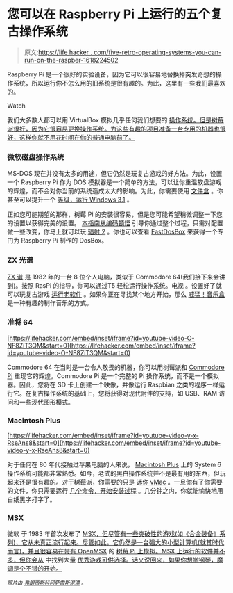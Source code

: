 # 您可以在 Raspberry Pi 上运行的五个复古操作系统

> 原文:[https://life hacker . com/five-retro-operating-systems-you-can-run-on-the-raspber-1618224502](https://lifehacker.com/five-retro-operating-systems-you-can-run-on-the-raspber-1618224502)

Raspberry Pi 是一个很好的实验设备，因为它可以很容易地替换掉突发奇想的操作系统，所以运行你不怎么用的旧系统是很有趣的。为此，这里有一些我们最喜欢的。

Watch

我们大多数人都可以用 VirtualBox 模拟几乎任何我们想要的 [操作系统。但是树莓派很好，因为它很容易更换操作系统。为这些有趣的项目准备一台专用的机器也很好，这样你就不用花时间在你的普通电脑前了。](https://lifehacker.com/the-power-users-guide-to-better-virtual-machines-in-vir-1569943402)

### 微软磁盘操作系统

MS-DOS 现在并没有太多的用途，但它仍然是玩复古游戏的好方法。为此，设置一个 Raspberry Pi 作为 DOS 模拟器是一个简单的方法，可以让你重温软盘游戏的辉煌，而不会对你当前的系统造成太大的影响。为此，你需要使用 [文件盒](http://www.dosbox.com/) 。你甚至可以提升一个 [等级，运行 Windows 3.1](http://raspberry-pi.dcemu.co.uk/rpix86-v0-03-released-dos-pc-emulator-for-raspberry-pi-released-539652.html) 。

正如您可能期望的那样，树莓 Pi 的安装很容易，但是您可能希望稍微调整一下您的设置以获得完美的设置。 [本指南从编码顿悟](http://www.codingepiphany.com/2013/03/30/raspberry-pi-retro-gaming-mania-part-2-dosbox/) 引导你通过整个过程，只需对配置做一些改变，你马上就可以玩 [辐射 2](http://en.wikipedia.org/wiki/Fallout_2) 。你也可以查看 [FastDosBox](http://store.raspberrypi.com/projects/fastdosbox) 来获得一个专门为 Raspberry Pi 制作的 DosBox。

### ZX 光谱

[ZX 谱](http://en.wikipedia.org/wiki/ZX_Spectrum) 是 1982 年的一台 8 位个人电脑，类似于 Commodore 64(我们接下来会讲到)。按照 RasPi 的指导，你可以通过T5 轻松运行操作系统。电视 。设置好了就可以玩复古游戏 [运行老软件](http://en.wikipedia.org/wiki/ZX_Spectrum_software) 。如果你正在寻找某个地方开始，那么 [威猛！音乐盒](http://www.worldofspectrum.org/infoseekid.cgi?id=0008965) 是一种有趣的制作音乐的方式。

### 准将 64

 [https://lifehacker.com/embed/inset/iframe?id=youtube-video-O-NF8ZiT3QM&start=0](https://lifehacker.com/embed/inset/iframe?id=youtube-video-O-NF8ZiT3QM&start=0) 

Commodore 64 在当时是一台令人敬畏的机器，你可以用树莓派和 [Commodore Pi](http://www.commodorepi.co.nr/) 重现它的辉煌。Commodore Pi 是一个完整的 Pi 操作系统，而不是一个模拟器。因此，您将在 SD 卡上创建一个映像，并像运行 Raspbian 之类的程序一样运行它。在复古操作系统的基础上，您将获得对现代附件的支持，如 USB、RAM 访问和一些现代图形模式。

### Macintosh Plus

 [https://lifehacker.com/embed/inset/iframe?id=youtube-video-y-x-RseAns8&start=0](https://lifehacker.com/embed/inset/iframe?id=youtube-video-y-x-RseAns8&start=0) 

对于任何在 80 年代接触过苹果电脑的人来说， [Macintosh Plus](http://en.wikipedia.org/wiki/Macintosh_Plus) 上的 System 6 操作系统可能都非常熟悉。如今，老式的黑白操作系统并不是最有用的东西，但玩起来还是很有趣的。对于树莓派，你需要的只是 [迷你 vMac](http://minivmac.sourceforge.net/doc/start.html) 。一旦你有了你需要的文件，你只需要运行 [几个命令，开始安装过程](http://misapuntesde.com/post.php?id=249) 。几分钟之内，你就能愉快地用白纸黑字打字了。

### MSX

微软 于 1983 年首次发布了 [MSX，但尽管有一些突破性的游戏(如《合金装备》系列)，它从未真正流行起来。尽管如此，它仍然是一台强大的小型计算机(就其时代而言)，并且很容易在带有 OpenMSX](http://en.wikipedia.org/wiki/MSX) 的 [树莓 Pi 上模拟。MSX 上运行的软件并不多，但你会从](http://misapuntesde.com/post.php?id=382) 中找到大量 [优秀游戏可供选择。话又说回来，如果你想学钢琴，魔调是个不错的开始。](http://www.generation-msx.nl/software/topvotedlist)

<small>*照片由*</small> [<small>*弗朗西斯科冈萨雷斯*</small>](https://www.flickr.com/photos/franciscojgonzalez/7573041044/in/photolist-cxcPgb-bUHA2Q-bUHABd-d8Vg8d-8GXCsM-7yWBX8-8H1LWN-5gcoj4-2Z3Rn-HY7bW-LwewH-bzKUcu-bzKUEo-7yWCiV-utSEC-6dGDmZ-d8Vmzd-3xMa21-d8Vn4j-d8VgNo-5Wk8i8-7yWCdF-3j21k-5KWbYS-34naUu-5Lb73E-oeL6qW-6tT5rZ-64BEQb-6aK1wq-6aETkx-6tT5GP-9aKydG-3xGLEi-6tT5cM-6R6xAN-cVniph-aH5QZT-8eYJri-mjgEci-mjhJfe-gSFJsH-ocHgB8-dovtc8-dovACE-dwwKmj-4HCp6o-4Xdo3C-8Kkm-4gHfJ1)<small></small>*[<small>*泥潭*</small>](https://www.flickr.com/photos/quagmirez31/3775344553/in/photolist-6KBCpt-6KthYC-8TiA8h-hbM38-8TfaTn-8TfkuK-8Tiqij-8Tfmxi-8TjqS6-8TjsQK-aH5NZx-8Tfnx2-8Tfqv6-8Tfc6H-aH5QaD-8ThQTw-aH5Thc-8TfewT-aH5Wh8-8ThZFU-8TizgJ-8ThRBW-8TixhU-8Tiyjm-6KthQ3-8Timt3-8ThXGo-8Tip4d-aH5Lnz-8TeW6P-8Tf5BT-31cWEt-8TiuoN-8Ti53h-8TfgJT-aH5JyH-aH5KAp-8TnvNU-aH5QZT-8TiAVQ-dPL96q-8H21Hh-dmmjyE-8GWYaK-8H1n2o-8H1YfE-8H1CH3-8GXCsM-8GXgr8-8GXtXZ) <small>*。*</small>*